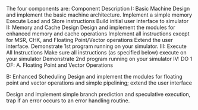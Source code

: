 The four components are:
Component
Description
I: Basic Machine
Design and implement the basic machine architecture.
Implement a simple memory
Execute Load and Store instructions
Build initial user interface to simulator
II: Memory and Cache Design
Design and implement the modules for enhanced memory and cache operations
Implement all instructions except for MSR, CHK, and Floating Point/Vector operations
Extend the user interface.
Demonstrate 1st program running on your simulator.
III: Execute All
Instructions
Make sure all instructions (as specified below) execute on your simulator
Demonstrate 2nd program running on your simulator
IV: DO 1 OF:
A. Floating Point and Vector Operations


B: Enhanced Scheduling
Design and implement the modules for floating point and vector operations and simple pipelining; extend the user interface

Design and implement simple branch prediction and speculative execution, trap if an error occurs to an error handling routine.
